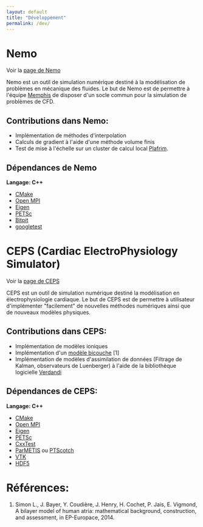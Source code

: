 ```yaml
---
layout: default
title: "Développement"
permalink: /dev/
---
```


# Nemo

Voir la [page de Nemo](https://team.inria.fr/memphis/nemo/)

Nemo est un outil de simulation numérique destiné à la modélisation de problèmes
en mécanique des fluides. Le but de Nemo est de permettre à l'équipe
[Memphis](https://team.inria.fr/memphis/) de disposer d'un socle commun pour la
simulation de problèmes de CFD. 

## Contributions dans Nemo:

* Implémentation de méthodes d'interpolation
* Calculs de gradient à l'aide d'une méthode volume finis
* Test de mise à l'échelle sur un cluster de calcul local
  [Plafrim](https://www.plafrim.fr/). 
  
## Dépendances de Nemo

**Langage: C++**

* [CMake](https://cmake.org/download/)
* [Open MPI](https://www.open-mpi.org/)
* [Eigen](http://eigen.tuxfamily.org/index.php?title=Main_Page)
* [PETSc](https://www.mcs.anl.gov/petsc/download/index.html)
* [Bitpit](http://optimad.github.io/bitpit/)
* [googletest](https://github.com/google/googletest)

# CEPS (Cardiac ElectroPhysiology Simulator)

Voir la [page de CEPS](https://carmen.gitlabpages.inria.fr/ceps/)

CEPS est un outil de simulation numérique destiné la modélisation en
électrophysiologie cardiaque. Le but de CEPS est de permettre à utilisateur
d'implémenter "facilement" de nouvelles méthodes numériques ainsi que de
nouveaux modèles physiques. 
	
## Contributions dans CEPS:

* Implémentation de modèles ioniques
* Implémentation d'un [modèle
  bicouche](https://hal.inria.fr/hal-01132905/document) [1]
* Implémentation de modèles d'assimilation de données (Filtrage de Kalman,
  observateurs de Luenberger) à l'aide de la bibliothèque logicielle
  [Verdandi](http://verdandi.sourceforge.net/)
	  
## Dépendances de CEPS:

**Langage: C++**

* [CMake](https://cmake.org/download/)
* [Open MPI](https://www.open-mpi.org/)
* [Eigen](http://eigen.tuxfamily.org/index.php?title=Main_Page)
* [PETSc](https://www.mcs.anl.gov/petsc/download/index.html)
* [CxxTest](https://cxxtest.com/)
* [ParMETIS](http://glaros.dtc.umn.edu/gkhome/metis/parmetis/) 
  ou [PTScotch](https://www.labri.fr/perso/pelegrin/scotch/)
* [VTK](https://vtk.org/)
* [HDF5](https://www.hdfgroup.org/downloads/hdf5/)
	  
# Références:

1. Simon L., J. Bayer, Y. Coudière, J. Henry, H. Cochet, P. Jais, E. Vigmond, A
   bilayer model of human atria: mathematical background, construction, and
   assessment, in EP-Europace, 2014. 
